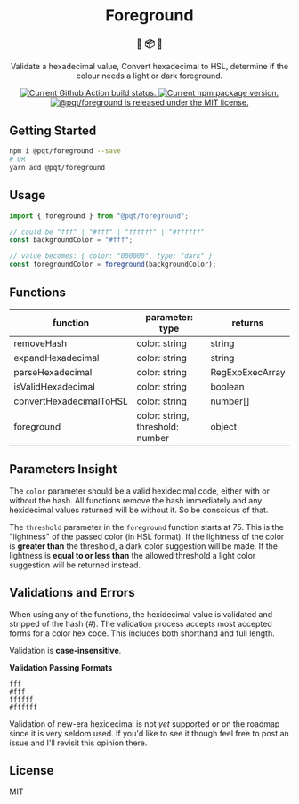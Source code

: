 <h1 align="center">
  Foreground
</h1>

<h3 align="center">
  🎨 📦 💄
</h3>
<p align="center">
  Validate a hexadecimal value, Convert hexadecimal to HSL, determine if the colour needs a light or dark foreground.
</p>

<p align="center">
  <a href="https://github.com/pqt/foreground/actions?workflow=status">
    <img src="https://github.com/pqt/foreground/workflows/status/badge.svg" alt="Current Github Action build status." />
  </a>
  <a href="https://www.npmjs.org/package/@pqt/foreground">
    <img src="https://img.shields.io/npm/v/@pqt/foreground.svg" alt="Current npm package version." />
  </a>
  <a href="https://github.com/pqt/foreground/blob/master/LICENSE">
    <img src="https://img.shields.io/badge/license-MIT-blue.svg" alt="@pqt/foreground is released under the MIT license." />
  </a>
</p>

## Getting Started

```bash
npm i @pqt/foreground --save
# OR
yarn add @pqt/foreground
```

## Usage

```js
import { foreground } from "@pqt/foreground";

// could be "fff" | "#fff" | "ffffff" | "#ffffff"
const backgroundColor = "#fff";

// value becomes: { color: "000000", type: "dark" }
const foregroundColor = foreground(backgroundColor);
```

## Functions

| function                | parameter: type                  | returns         |
| ----------------------- | -------------------------------- | --------------- |
| removeHash              | color: string                    | string          |
| expandHexadecimal       | color: string                    | string          |
| parseHexadecimal        | color: string                    | RegExpExecArray |
| isValidHexadecimal      | color: string                    | boolean         |
| convertHexadecimalToHSL | color: string                    | number[]        |
| foreground              | color: string, threshold: number | object          |

## Parameters Insight

The `color` parameter should be a valid hexidecimal code, either with or without the hash. All functions remove the hash immediately and any hexidecimal values returned will be without it. So be conscious of that.

The `threshold` parameter in the `foreground` function starts at 75. This is the "lightness" of the passed color (in HSL format). If the lightness of the color is **greater than** the threshold, a dark color suggestion will be made. If the lightness is **equal to or less than** the allowed threshold a light color suggestion will be returned instead.

## Validations and Errors

When using any of the functions, the hexidecimal value is validated and stripped of the hash (#). The validation process accepts most accepted forms for a color hex code. This includes both shorthand and full length.

Validation is **case-insensitive**.

**Validation Passing Formats**

```
fff
#fff
ffffff
#ffffff
```

Validation of new-era hexidecimal is not _yet_ supported or on the roadmap since it is very seldom used. If you'd like to see it though feel free to post an issue and I'll revisit this opinion there.

## License

MIT

